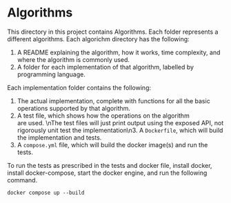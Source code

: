 # Algorithms

This directory in this project contains Algorithms.
Each folder represents a different algorithms.
Each algorichm directory has the following:
1. A README explaining the algorithm, how it works, time complexity, and where 
the algorithm is commonly used.
2. A folder for each implementation of that algorithm, labelled by 
programming language.

Each implementation folder contains the following:
1. The actual implementation, complete with functions for all the basic 
operations supported by that algorithm.
2. A test file, which shows how the operations on the algorithm  
are used.
\nThe test files will just print output using the exposed API, not rigorously unit test the implementation\n3. A `Dockerfile`, which will build the implementation and tests.
4. A `compose.yml` file, which will build the docker image(s) and run the tests.

To run the tests as prescribed in the tests and docker file, install docker,
install docker-compose, start the docker engine, and run the following command.

```
docker compose up --build
```

